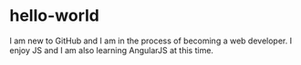 # hello-world
I am new to GitHub and I am in the process of becoming a web developer. I enjoy JS and I am also learning AngularJS at this time.
